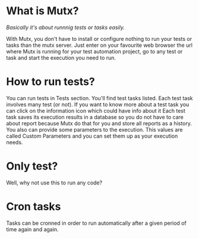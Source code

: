 What is Mutx?
==============
*Basically it's about runnnig tests or tasks easily.*

With Mutx, you don't have to install or configure nothing to run your tests or tasks than the mutx server.
Just enter on your favourite web browser the url where Mutx is running for your test automation project,
go to any test or task and start the execution you need to run.

How to run tests?
==============

You can run tests in Tests section. You'll find test tasks listed. Each test task involves many test (or not).
If you want to know more about a test task you can click on the information icon which could have info about it
Each test task saves its execution results in a database so you do not have to care about report because Mutx do that for you and store all reports as a history.
You also can provide some parameters to the execution. This values are called Custom Parameters and you can set them up as your execution needs.

Only test?
==============
Well, why not use this to run any code?

Cron tasks
==============

Tasks can be cronned in order to run automatically after a given period of time again and again.